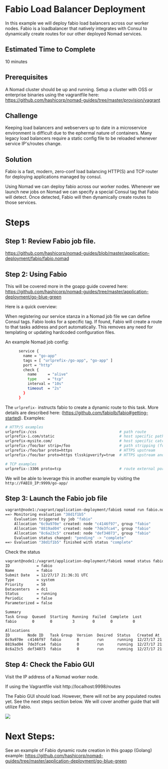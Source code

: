 # Fabio Load Balancer Deployment 
In this example we will deploy fabio load balancers across our worker nodes. Fabio is a loadbalancer that natively integrates with Consul to dynamically create routes for our other deployed Nomad services.

## Estimated Time to Complete
10 minutes

## Prerequisites
A Nomad cluster should be up and running. Setup a cluster with OSS or enterprise binaries using the vagrantfile here: https://github.com/hashicorp/nomad-guides/tree/master/provision/vagrant

## Challenge

Keeping load balancers and webservers up to date in a microservice environment is difficult due to the ephermal nature of containers. Many legacy load balancers require a static config file to be reloaded whenever service IP's/routes change. 


## Solution

Fabio is a fast, modern, zero-conf load balancing HTTP(S) and TCP router for deploying applications managed by consul.

Using Nomad we can deploy fabio across our worker nodes. Whenever we launch new jobs on Nomad we can specify a special Consul tag that Fabio will detect. Once detected, Fabio will then dynamically create routes to those services.

# Steps

## Step 1: Review Fabio job file.
https://github.com/hashicorp/nomad-guides/blob/master/application-deployment/fabio/fabio.nomad

## Step 2: Using Fabio
This will be covered more in the goapp guide covered here: https://github.com/hashicorp/nomad-guides/tree/master/application-deployment/go-blue-green

Here is a quick overview:

When registering our service stanza in a Nomad job file we can define Consul tags. Fabio looks for a specific tag. If found, Fabio will create a route to that tasks address and port automatically. This removes any need for templating or updating hardcoded configuration files.

An example Nomad job config:
```bash
      service {
        name = "go-app"
        tags = [ "urlprefix-/go-app", "go-app" ]
        port = "http"
        check {
          name     = "alive"
          type     = "tcp"
          interval = "10s"
          timeout  = "2s"
        }
      }
```
The `urlprefix-` instructs fabio to create a dynamic route to this task. More details are described here: (https://github.com/fabiolb/fabio#getting-started). 
Examples:
```bash
# HTTP/S examples
urlprefix-/css                                     # path route
urlprefix-i.com/static                             # host specific path route
urlprefix-mysite.com/                              # host specific catch all route
urlprefix-/foo/bar strip=/foo                      # path stripping (forward '/bar' to upstream)
urlprefix-/foo/bar proto=https                     # HTTPS upstream
urlprefix-/foo/bar proto=https tlsskipverify=true  # HTTPS upstream and self-signed cert

# TCP examples
urlprefix-:3306 proto=tcp                          # route external port 3306
```

We will be able to leverage this in another example by visiting the `http://FABIO_IP:9999/go-app/`

## Step 3: Launch the Fabio job file

```bash
vagrant@node1:/vagrant/application-deployment/fabio$ nomad run fabio.nomad
==> Monitoring evaluation "38d1f1b5"
    Evaluation triggered by job "fabio"
    Allocation "6c9a970e" created: node "c4146f97", group "fabio"
    Allocation "8819ad04" created: node "7de3fca4", group "fabio"
    Allocation "8c6a23c5" created: node "def34073", group "fabio"
    Evaluation status changed: "pending" -> "complete"
==> Evaluation "38d1f1b5" finished with status "complete"
```
Check the status
```bash
vagrant@node1:/vagrant/application-deployment/fabio$ nomad status fabio
ID            = fabio
Name          = fabio
Submit Date   = 12/27/17 21:36:31 UTC
Type          = system
Priority      = 50
Datacenters   = dc1
Status        = running
Periodic      = false
Parameterized = false

Summary
Task Group  Queued  Starting  Running  Failed  Complete  Lost
fabio       0       0         3        0       0         0

Allocations
ID        Node ID   Task Group  Version  Desired  Status   Created At
6c9a970e  c4146f97  fabio       0        run      running  12/27/17 21:36:31 UTC
8819ad04  7de3fca4  fabio       0        run      running  12/27/17 21:36:31 UTC
8c6a23c5  def34073  fabio       0        run      running  12/27/17 21:36:31 UTC
```

## Step 4: Check the Fabio GUI
Visit the IP address of a Nomad worker node.

If using the Vagrantfile visit http://localhost:9998/routes

The Fabio GUI should load. However, there will not be any populated routes yet. See the next steps section below. We will cover another guide that will utilize Fabio.

![](https://raw.githubusercontent.com/hashicorp/nomad-guides/master/assets/Fabio_GUI_empty.png)

# Next Steps:
See an example of Fabio dynamic route creation in this goapp (Golang) example: 
https://github.com/hashicorp/nomad-guides/tree/master/application-deployment/go-blue-green
